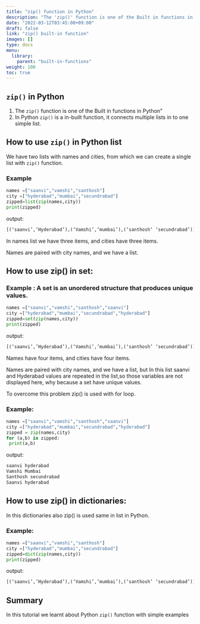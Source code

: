 ```yaml
---
title: "zip() function in Python"
description: "The 'zip()' function is one of the Built in functions in Python"
date: "2022-03-12T03:45:00+09:00"
draft: false
link: "zip() built-in function"
images: []
type: docs
menu:
  library:
    parent: "built-in-functions"
weight: 100
toc: true
---
```


## `zip()` in Python
1. The `zip()` function is one of the Built in functions in Python"
2. In Python `zip()` is a in-built function, it connects multiple lists in to one simple list. 


## How to use `zip()` in Python list

We have two lists with names and cities, from which we can create a single list with `zip()` function.

### Example

```Python
names =["saanvi","vamshi","santhosh"]
city =["hyderabad","mumbai","secundrabad"]
zipped=list(zip(names,city))
print(zipped)
```
output:

```Python
[(‘saanvi’,’Hyderabad’),(‘Vamshi’,’mumbai’),(‘santhosh’ ‘secundrabad’)]
```
In names list we have three items, and cities have three items.

Names are paired with city names, and we have a list. 

## How to use zip() in set:

### Example : A set is an unordered structure that produces unique values.

```Python
names =["saanvi","vamshi","santhosh","saanvi"]
city =["hyderabad","mumbai","secundrabad","hyderabad"]
zipped=set(zip(names,city))
print(zipped)
```
output:

```Python
[(‘saanvi’,’Hyderabad’),(‘Vamshi’,’mumbai’),(‘santhosh’ ‘secundrabad’)]
```
Names have four items, and cities have four items. 

Names are paired with city names, and we have a list, but In this list saanvi and Hyderabad values are repeated in the list,so those variables are not displayed here, why because a set have unique values.

To overcome this problem zip() is used with for loop.

### Example:

```Python
names =["saanvi","vamshi","santhosh","saanvi"]
city =["hyderabad","mumbai","secundrabad","hyderabad"]
zipped = zip(names,city)
for (a,b) in zipped:
 print(a,b)
```
output:
```Python
saanvi hyderabad
Vamshi Mumbai
Santhosh secundrabad
Saanvi hyderabad
``` 
## How to use zip() in dictionaries:
In this dictionaries also zip() is used same in list in
Python.

### Example:
```Python
names =["saanvi","vamshi","santhosh"]
city =["hyderabad","mumbai","secundrabad"]
zipped=dict(zip(names,city))
print(zipped)
```
output:
```Python
[(‘saanvi’,’Hyderabad’),(‘Vamshi’,’mumbai’),(‘santhosh’ ‘secundrabad’)]
```

## Summary
In this tutorial we learnt about Python `zip()` function with simple examples